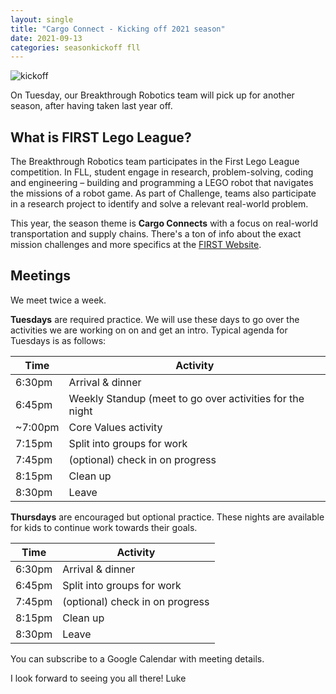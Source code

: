 ```yaml
---
layout: single
title: "Cargo Connect - Kicking off 2021 season"
date: 2021-09-13
categories: seasonkickoff fll
---
```


![kickoff](/assets/images/season2021/kickoff.jpg)

On Tuesday, our Breakthrough Robotics team will pick up for another season, after having
taken last year off.

## What is FIRST Lego League?

The Breakthrough Robotics team participates in the First Lego League competition. In FLL,
student engage in research, problem-solving, coding and engineering – building and programming a LEGO robot that navigates the missions of a robot game. As part of Challenge, teams also participate in a research project to identify and solve a relevant real-world problem.

This year, the season theme is **Cargo Connects** with a focus on real-world transportation
and supply chains. There's a ton of info about the exact mission challenges and 
more specifics at the [FIRST Website](https://www.firstinspires.org/resource-library/fll/challenge/challenge-and-resources).

## Meetings

We meet twice a week. 

**Tuesdays** are required practice. We will use these days to go over the 
activities we are working on on and get an intro. Typical agenda for Tuesdays is as follows:

| Time     | Activity |
| -------- | -------- |
| 6:30pm   | Arrival & dinner |
| 6:45pm   | Weekly Standup (meet to go over activities for the night |
| ~7:00pm   | Core Values activity |
| 7:15pm   | Split into groups for work |
| 7:45pm   | (optional) check in on progress |
| 8:15pm   | Clean up |
| 8:30pm   | Leave |

**Thursdays** are encouraged but optional practice. These nights are available for kids to 
continue work towards their goals.

| Time     | Activity |
| -------- | -------- |
| 6:30pm   | Arrival & dinner |
| 6:45pm   | Split into groups for work |
| 7:45pm   | (optional) check in on progress |
| 8:15pm   | Clean up |
| 8:30pm   | Leave |

You can subscribe to a Google Calendar with meeting details.

I look forward to seeing you all there!
Luke
